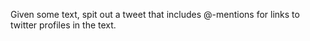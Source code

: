 Given some text, spit out a tweet that includes @-mentions for links to twitter profiles in the text.
